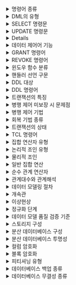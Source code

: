 <details>
<summary>명령어 종류</summary>
  <b>정조제</b><br/>
  데이터정의어(DDL), 데이터조작어(DML), 데이터제어어(DCL)
</details>

<details>
<summary>DML의 유형</summary>
  <b>세인업데</b><br/>
  SELECT, INSERT, UPDATE, DELETE
</details>

<details>
<summary>SELECT 명령문</summary>
  <b>셀프 웨 구해오</b><br/>
  SELECT, FROM, WHERE, GROUP BY, HAVING, ORDER BY
</details>

<details>
<summary>UPDATE 명령문</summary>
  <b>업셋웨</b><br/>
  UPDATE, SET, WHERE
</details>

<details>
<summaryDELETE 명령문</summary>
  <b>델프웨</b><br/>
  DELETE, FROM, WHERE
</details>

<details>
<summary>데이터 제어어 기능</summary>
  <b>보무병회</b><br/>
  데이터보안, 무결성 유지, 병행수행제어, 회복
</details>

<details>
<summary>GRANT 명령어</summary>
  <b>그온투</b><br/>
  GRANT 권한 ON 테이블 TO 사용자
</details>

<details>
<summary>REVOKE 명령어</summary>
  <b>리온프</b><br/>
  REVOKE 권한 ON 테이블 FROM 사용자
</details>

<details>
<summary>윈도우 함수 분류</summary>
  <b>집 순행비</b><br/>
  집계함수, 순위함수, 행순서 함수, 그룹 내 비율 함수
</details>

<details>
<summary>핸들러 선언 구문</summary>
  <b>액상명</b><br/>
  액션, 상태 값, 명령문
</details>

<details>
<summary>DDL 대상</summary>
  <b>도스테뷰인</b><br/>
  도메인, 스키마, 테이블, 뷰, 인덱스
</details>

<details>
<summary>DDL 명령어</summary>
  <b>크알드트</b><br/>
  CREATE, ALTER, DROP, TRUNCATE
</details>

<details>
<summary>트랜잭션의 특징</summary>
  <b>ACID</b><br/>
  Atomicity, Consistency, Isolation, Durability
</details>

<details>
<summary>병행 제어 미보장 시 문제점</summary>
  <b>갱현모연</b><br/>
  갱신손실, 현황 파악오류, 모순성, 연쇄복귀
</details>

<details>
<summary>병행 제어 기법</summary>
  <b>로 낙타다</b><br/>
  로킹, 낙관적 검증, 타임 스탬프 순서, 다중버전 동시성
</details>

<details>
<summary>회복 기법 종류</summary>
  <b>회로체크</b><br/>
  회복 기법(로그 기반 회복 기법), 체크 포인트 회복 기법, 그림자 페이징 회복 기법
</details>

<details>
<summary>트랜잭션의 상태</summary>
  <b>활부완실</b><br/>
  활동, 부분완료, 완료, 실패, 철회 상태
</details>

<details>
<summary>TCL 명령어</summary>
  <b>커롤체</b><br/>
  커밋, 롤백, 체크 포인트
</details>

<details>
<summary>집합 연산자 유형</summary>
  <b>유유인마</b><br/>
  유니온, 유니온올, 인터섹션, 마이너스
</details>

<details>
<summary>논리적 조인 유형</summary>
  <b>내외교셀</b><br/>
  내부조인, 외부조인, 교차조인, 셀프조인
</details>

<details>
<summary>물리적 조인</summary>
  <b>네소해</b><br/>
  Nested-Loop Join, Sort-Merge Join, Hash Join
</details>

<details>
<summary>일반 집합 연산</summary>
  <b>합교차카</b><br/>
  합집합, 교집합, 차집합, 카디션 프로덕트
</details>

<details>
<summary>순수 관계 연산자</summary>
  <b>셀프조디</b><br/>
  셀렉트, 프로젝트, 조인, 디버전
</details>

<details>
<summary>관계대수와 관계해석</summary>
  <b>대절해비</b><br/>
  관계 대수는 절차적 언어, 관계 해석은 비절차적 언어
</details>

<details>
<summary>데이터 모델링 절차</summary>
  <b>요개논물</b><br/>
  요구조건 분석, 개념적 설계, 논리적 설계, 물리적 설계
</details>

<details>
<summary>개속관</summary>
  <b>개체-관계-모델 구성요소</b><br/>
  개체, 속성, 관계
</details>

<details>
<summary>이상현상</summary>
  <b>삽삭갱</b><br/>
  삽입이상, 삭제이상, 갱신이상
</details>

<details>
<summary>정규화 단계</summary>
  <b>원부이 결다조</b><br/>
  원자화(1), 부분 함수 종속 제거(2), 이행 함수 종속 제거(3), 결정자 함수 종속 BCNF, 다치 종속성 제거(4), 조인 종속성 제거 5NF
</details>

<details>
<summary>데이터 모델 품질 검증 기준</summary>
  <b>정완준 최일활</b><br/>
  정확성, 완전성, 준거성, 최신성, 일관성, 활용성
</details>

<details>
<summary>스토리지 구성</summary>
  <b>다나스</b><br/>
  DAS, NAS, SAN
</details>

<details>
<summary>분산 데이터베이스 구성</summary>
  <b>전분할지</b><br/>
  전역스키마, 분할스키마, 할당스키마, 지역스키마
</details>

<details>
<summary>분산 데이터베이스 투명성</summary>
  <b>위 복병 분장</b><br/>
  위치 투명성, 복제 투명성, 병행 투명성, 분할 투명성, 장애 투명성
</details>

<details>
<summary>컬럼 암호화</summary>
  <b>애플하</b><br/>
  API, Plug-in, Hybrid
</details>

<details>
<summary>블록 암호화</summary>
  <b>티파</b><br/>
  TDE 방식, 파일 암호화 방식
</details>

<details>
<summary>피티셔닝 유형</summary>
  <b>레해라 컴라</b><br/>
  레인지 파티셔닝, 해시 파티셔닝, 라스트 파티셔닝, 컴포지트 파티셔닝, 라운드로빈 파티셔닝
</details>

<details>
<summary>데이터베이스 백업 종류</summary>
  <b>전차증트</b><br/>
  전체백업, 차분백업, 증분백업, 트랜잭션 로그 백업
</details>

<details>
<summary>데이터베이스 무결성 종류</summary>
  <b>개참속사키</b><br/>
  개체 무결성, 참조 무결성, 속성 무결성, 사용자 무결성, 키 무결성
</details>
